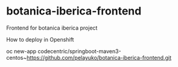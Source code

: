 # botanica-iberica-frontend
Frontend for botanica iberica project

How to deploy in Openshift

oc new-app codecentric/springboot-maven3-centos~https://github.com/pelayuko/botanica-iberica-frontend.git
